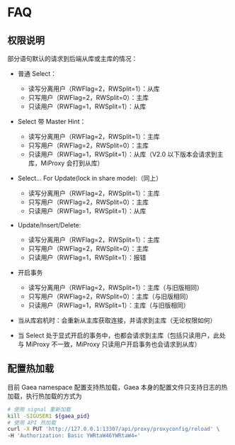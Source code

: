 # FAQ

## 权限说明

部分语句默认的请求到后端从库或主库的情况：
- 普通 Select：
    - 读写分离用户（RWFlag=2，RWSplit=1）：从库
    - 只写用户（RWFlag=2，RWSplit=0）：主库
    - 只读用户（RWFlag=1，RWSplit=1）：从库
- Select 带 Master Hint：
    - 读写分离用户（RWFlag=2，RWSplit=1）：主库
    - 只写用户（RWFlag=2，RWSplit=0）：主库
    - 只读用户（RWFlag=1，RWSplit=1）：从库（V2.0 以下版本会请求到主库，MiProxy 会打到从库）
- Select... For Update(lock in share mode):（同上）
    - 读写分离用户（RWFlag=2，RWSplit=1）：主库
    - 只写用户（RWFlag=2，RWSplit=0）：主库
    - 只读用户（RWFlag=1，RWSplit=1）：从库
- Update/Insert/Delete:
    - 读写分离用户（RWFlag=2，RWSplit=1）：主库
    - 只写用户（RWFlag=2，RWSplit=0）：主库
    - 只读用户（RWFlag=1，RWSplit=1）：报错
- 开启事务
    - 读写分离用户（RWFlag=2，RWSplit=1）：主库（与旧版相同）
    - 只写用户（RWFlag=2，RWSplit=0）：主库（与旧版相同）
    - 只读用户（RWFlag=1，RWSplit=1）：主库（与旧版相同）

- 当从库宕机时：会重新从主库获取连接，并请求到主库（无论权限如何）
- 当 Select 处于显式开启的事务中，也都会请求到主库（包括只读用户，此处与 MiProxy 不一致，MiProxy 只读用户开启事务也会请求到从库）

## 配置热加载
目前 Gaea namespace 配置支持热加载，Gaea 本身的配置文件只支持日志的热加载，执行热加载的方式为
```bash
# 使用 signal 重新加载
kill -SIGUSER1 ${gaea_pid}
# 使用 API 热加载
curl -X PUT 'http://127.0.0.1:13307/api/proxy/proxyconfig/reload' \
-H 'Authorization: Basic YWRtaW46YWRtaW4='
```
